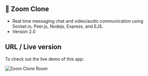 ## 🔵 Zoom Clone

- Real time messaging chat and video/audio communication using Socket.io, Peer.js, Nodejs, Express, and EJS.
- Version 2.0

## URL / Live version
To check out the live demo of this app:


![Zoom Clone Room](https://github.com/louiejancevski/ZoomClone/blob/master/public/img/zoom.png)
